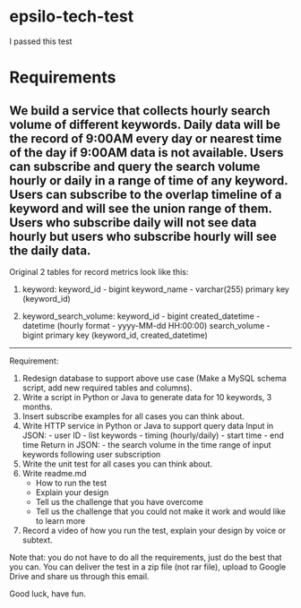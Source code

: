 # epsilo-tech-test

I passed this test

# Requirements

We build a service that collects hourly search volume of different keywords.
Daily data will be the record of 9:00AM every day or nearest time of the day if 9:00AM data is not available.
Users can subscribe and query the search volume hourly or daily in a range of time of any keyword.
Users can subscribe to the overlap timeline of a keyword and will see the union range of them.
Users who subscribe daily will not see data hourly but users who subscribe hourly will see the daily data.
---------------------

Original 2 tables for record metrics look like this:

1. keyword:
keyword_id - bigint
keyword_name - varchar(255)
primary key (keyword_id)

2. keyword_search_volume:
keyword_id - bigint
created_datetime - datetime (hourly format - yyyy-MM-dd HH:00:00)
search_volume - bigint
primary key (keyword_id, created_datetime)

---------------------

Requirement:
1. Redesign database to support above use case (Make a MySQL schema script, add new required tables and columns).
2. Write a script in Python or Java to generate data for 10 keywords, 3 months.
3. Insert subscribe examples for all cases you can think about.
4. Write HTTP service in Python or Java to support query data
    Input in JSON:
        - user ID
        - list keywords
        - timing (hourly/daily)
        - start time
        - end time
    Return in JSON:
        - the search volume in the time range of input keywords following user subscription
5. Write the unit test for all cases you can think about.
6. Write readme.md
    - How to run the test
    - Explain your design
    - Tell us the challenge that you have overcome
    - Tell us the challenge that you could not make it work and would like to learn more
7. Record a video of how you run the test, explain your design by voice or subtext.

Note that: you do not have to do all the requirements, just do the best that you can.
You can deliver the test in a zip file (not rar file), upload to Google Drive and share us through this email.

Good luck, have fun.
